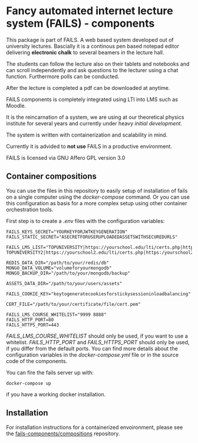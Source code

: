 # Fancy automated internet lecture system (**FAILS**) - components

This package is part of FAILS.
A web based system developed out of university lectures.
Bascially it is a continous pen based notepad editor  delivering **electronic chalk**  to several beamers in the lecture hall.

The students can follow the lecture also on their tablets and notebooks and can scroll independently and ask questions to the lecturer using a chat function.
Furthermore polls can be conducted.

After the lecture is completed a pdf can be downloaded at anytime.

FAILS components is completely integrated using LTI into LMS such as Moodle.

It is the reincarnation of a system, we are using at our theoretical physics institute for several years and currently under heavy *initial development*.

The system is written with containerization and scalability in mind.

Currently it is advided to **not use** FAILS in a productive environment.

FAILS is licensed via GNU Affero GPL version 3.0 

## Container compositions
You can use the files in this repository to easily setup of installation of fails on a single computer using the *docker-compose* command. Or you can use this configuration as basis for a more complex setup using other container orchestration tools.

First step is to create a *.env* files with the configuration variables:
```
FAILS_KEYS_SECRET="YOURKEYFORJWTKEYGENERATION"
FAILS_STATIC_SECRET="ASECRETFORUSERUPLOADEDASSETSWITHSECUREDURLS"

FAILS_LMS_LIST="TOPUNIVERSITY|https://yourschool.edu/lti/certs.php|https:/yourschool.edu/lti/token.php|https://yourschool.edu/lti/auth.php|yourschool.edu/ TOPUNIVERSITY2|https://yourschool2.edu/lti/certs.php|https:/yourschool2.edu/lti/token.php|https://yourschool2.edu/lti/auth.php|yourschool2.edu/"

REDIS_DATA_DIR="/path/to/your/redis/db"
MONGO_DATA_VOLUME="volumeforyourmongodb"
MONGO_BACKUP_DIR="/path/to/your/mongodb/backup"

ASSETS_DATA_DIR="/path/to/your/users/assets"

FAILS_COOKIE_KEY="keytogeneratecookiesforstickysessioninloadbalancing"

CERT_FILE="/path/to/your/certificate/file/cert.pem"

FAILS_LMS_COURSE_WHITELIST="9999 8888"
FAILS_HTTP_PORT=80
FAILS_HTTPS_PORT=443

```
*FAILS_LMS_COURSE_WHITELIST* should only be used, if you want to use a whitelist. *FAILS_HTTP_PORT* and *FAILS_HTTPS_PORT* should only be used, if you differ from the default ports.
You can find more details about the configuration variables in the *docker-compose.yml* file or in the source code of the components.

You can fire the fails server up with:
```
docker-compose up
```
if you have a working docker installation.

## Installation
For installation instructions for a containerized envoironment, please see the [fails-components/compositions](https://github.com/fails-components/compositions "fails-components/compositions") repository.
